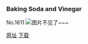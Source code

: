 ### Baking Soda and Vinegar
No.1611
![图片不见了~~~](https://imgs.xkcd.com/comics/baking_soda_and_vinegar.png)

[原址](https://xkcd.com//1611) [下载](https://imgs.xkcd.com/comics/baking_soda_and_vinegar.png)

